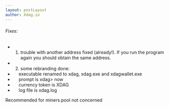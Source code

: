 ```yaml
---
layout: postLayout
author: Xdag.io
---
```


###### Fixes:
- 1) trouble with another address fixed (already!). If you run the program again you should obtain the same address.
- 2) some rebranding done:
- &emsp; executable renamed to xdag, xdag.exe and xdagwallet.exe
- &emsp; prompt is xdag> now
- &emsp; currency token is XDAG
- &emsp; log file is xdag.log

Recommended for miners.pool not concerned